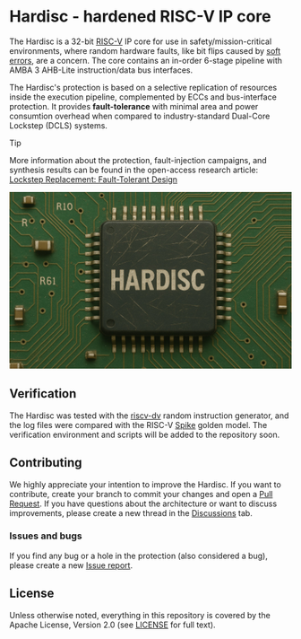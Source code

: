 # Hardisc - hardened RISC-V IP core
The Hardisc is a 32-bit [RISC-V](https://en.wikipedia.org/wiki/RISC-V) IP core for use in safety/mission-critical environments, where random hardware faults, like bit flips caused by [soft errors](https://en.wikipedia.org/wiki/Soft_error), are a concern. 
The core contains an in-order 6-stage pipeline with AMBA 3 AHB-Lite instruction/data bus interfaces.

The Hardisc's protection is based on a selective replication of resources inside the execution pipeline, complemented by ECCs and bus-interface protection.
It provides **fault-tolerance** with minimal area and power consumtion overhead when compared to industry-standard Dual-Core Lockstep (DCLS) systems.

> [!TIP] 
> More information about the protection, fault-injection campaigns, and synthesis results can be found in the open-access research article: [Lockstep Replacement: Fault-Tolerant Design](https://doi.org/10.1109/ACCESS.2025.3573684)

![Hardisc](https://github.com/janomach/the-hardisc/raw/main/doc/hardisc_pcb.jpg)

## Verification
The Hardisc was tested with the [riscv-dv](https://github.com/chipsalliance/riscv-dv) random instruction generator, and the log files were compared with the RISC-V [Spike](https://github.com/riscv-software-src/riscv-isa-sim) golden model.
The verification environment and scripts will be added to the repository soon. 

## Contributing
We highly appreciate your intention to improve the Hardisc.
If you want to contribute, create your branch to commit your changes and open a [Pull Request](https://github.com/janomach/the-hardisc/pulls).
If you have questions about the architecture or want to discuss improvements, please create a new thread in the [Discussions](https://github.com/janomach/the-hardisc/discussions) tab.

### Issues and bugs
If you find any bug or a hole in the protection (also considered a bug), please create a new [Issue report](https://github.com/janomach/the-hardisc/issues).

## License
Unless otherwise noted, everything in this repository is covered by the Apache License, Version 2.0 (see [LICENSE](https://github.com/janomach/the-hardisc/blob/main/LICENSE) for full text).




